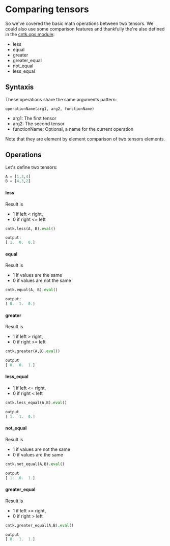 # Comparing tensors #
So we've covered the basic math operations between two tensors. We could also use some comparison features and thankfully the're also defined in the [cntk.ops module](https://cntk.ai/pythondocs/_modules/cntk/ops.html):
- less
- equal
- greater
- greater_equal
- not_equal
- less_equal


## Syntaxis ##
These operations share the same arguments pattern:
```console
operationName(arg1, arg2, functionName)
```
- arg1: The first tensor
- arg2: The second tensor
- functionName: Optional, a name for the current operation

Note that they are element by element comparison of two tensors elements.

## Operations ##
Let's define two tensors:

```python
A = [1,3,4]
B = [4,3,2]
```
#### less ####
Result is 
- 1 if left < right, 
- 0 if right <= left
```python
cntk.less(A, B).eval()

output:
[ 1.  0.  0.]
```

#### equal ####
Result is 
- 1 if values are the same
- 0 if values are not the same
```python
cntk.equal(A, B).eval()

output:
[ 0.  1.  0.]
```

#### greater ####
Result is 
- 1 if left > right, 
- 0 if right >= left
```python
cntk.greater(A,B).eval()

output
[ 0.  0.  1.]
```
#### less_equal ####
- 1 if left <= right, 
- 0 if right < left
```python
cntk.less_equal(A,B).eval()

output 
[ 1.  1.  0.]
```

#### not_equal ####
Result is 
- 1 if values are not the same
- 0 if values are the same
```python
cntk.not_equal(A,B).eval()

output
[ 1.  0.  1.]
```
#### greater_equal ####
Result is 
- 1 if left >= right, 
- 0 if right > left
```python
cntk.greater_equal(A,B).eval()

output
[ 0.  1.  1.]
```